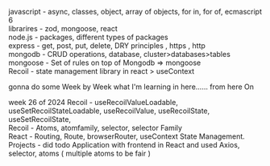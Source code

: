 javascript - async, classes, object, array of objects, for in, for of, ecmascript 6   
librarires - zod, mongoose, react   
node.js - packages, different types of packages   
express - get, post, put, delete, DRY principles , https , http    
mongodb - CRUD operations, database, cluster>databases>tables      
mongoose - Set of rules on top of Mongodb => mongoose       
Recoil - state management library in react > useContext 

gonna do some Week by Week what I'm learning in here...... 
from here On

week 26 of 2024 
Recoil - useRecoilValueLoadable, useSetRecoilStateLoadable, useRecoilValue, useRecoilState, useSetRecoilState,  
Recoil - Atoms, atomfamily, selector, selector Family  
React - Routing, Route, browserRouter, useContext State Management.   
Projects - did todo Application with frontend in React and used Axios, selector, atoms ( multiple atoms to be fair )  

